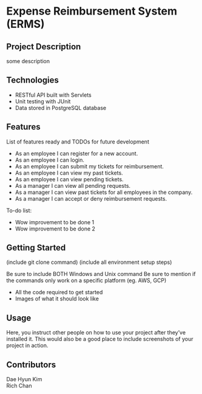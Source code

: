 # Expense Reimbursement System (ERMS)

## Project Description
some description

## Technologies
* RESTful API built with Servlets
* Unit testing with JUnit
* Data stored in PostgreSQL database

## Features
List of features ready and TODOs for future development

* As an employee I can register for a new account.
* As an employee I can login.
* As an employee I can submit my tickets for reimbursement.
* As an employee I can view my past tickets.
* As an employee I can view pending tickets.
* As a manager I can view all pending requests.
* As a manager I can view past tickets for all employees in the company.
* As a manager I can accept or deny reimbursement requests.

To-do list:

* Wow improvement to be done 1
* Wow improvement to be done 2

## Getting Started
(include git clone command) (include all environment setup steps)

Be sure to include BOTH Windows and Unix command
Be sure to mention if the commands only work on a specific platform (eg. AWS, GCP)

* All the code required to get started
* Images of what it should look like
## Usage
Here, you instruct other people on how to use your project after they’ve installed it. This would also be a good place to include screenshots of your project in action.

## Contributors
Dae Hyun Kim  
Rich Chan  

